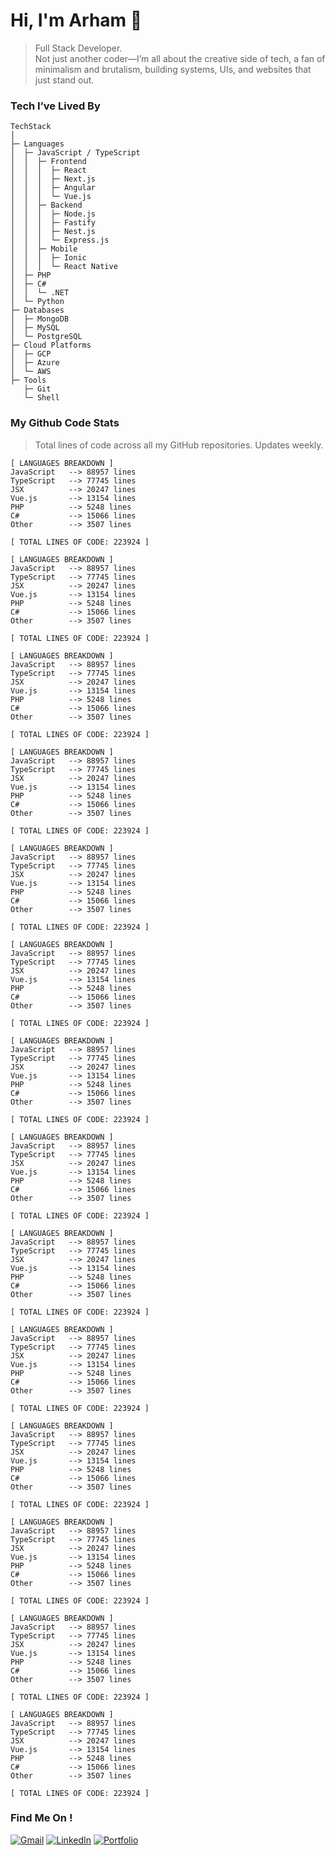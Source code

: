 # Hi, I'm Arham 👋

> Full Stack Developer.  
> Not just another coder—I’m all about the creative side of tech, a fan of minimalism and brutalism, building systems, UIs, and websites that just stand out.

### Tech I’ve Lived By

```
TechStack
│
├─ Languages
│  ├─ JavaScript / TypeScript
│  │  ├─ Frontend
│  │  │  ├─ React
│  │  │  ├─ Next.js
│  │  │  ├─ Angular
│  │  │  └─ Vue.js
│  │  ├─ Backend
│  │  │  ├─ Node.js
│  │  │  ├─ Fastify
│  │  │  ├─ Nest.js
│  │  │  └─ Express.js
│  │  ├─ Mobile
│  │  │  ├─ Ionic
│  │  │  └─ React Native
│  ├─ PHP
│  ├─ C#
│  │  └─ .NET
│  └─ Python
├─ Databases
│  ├─ MongoDB
│  ├─ MySQL
│  └─ PostgreSQL
├─ Cloud Platforms
│  ├─ GCP
│  ├─ Azure
│  └─ AWS
├─ Tools
   ├─ Git
   └─ Shell
```

### My Github Code Stats
> Total lines of code across all my GitHub repositories. Updates weekly.


```
[ LANGUAGES BREAKDOWN ]
JavaScript   --> 88957 lines
TypeScript   --> 77745 lines
JSX          --> 20247 lines
Vue.js       --> 13154 lines
PHP          --> 5248 lines
C#           --> 15066 lines
Other        --> 3507 lines

[ TOTAL LINES OF CODE: 223924 ]
```


```
[ LANGUAGES BREAKDOWN ]
JavaScript   --> 88957 lines
TypeScript   --> 77745 lines
JSX          --> 20247 lines
Vue.js       --> 13154 lines
PHP          --> 5248 lines
C#           --> 15066 lines
Other        --> 3507 lines

[ TOTAL LINES OF CODE: 223924 ]
```


```
[ LANGUAGES BREAKDOWN ]
JavaScript   --> 88957 lines
TypeScript   --> 77745 lines
JSX          --> 20247 lines
Vue.js       --> 13154 lines
PHP          --> 5248 lines
C#           --> 15066 lines
Other        --> 3507 lines

[ TOTAL LINES OF CODE: 223924 ]
```


```
[ LANGUAGES BREAKDOWN ]
JavaScript   --> 88957 lines
TypeScript   --> 77745 lines
JSX          --> 20247 lines
Vue.js       --> 13154 lines
PHP          --> 5248 lines
C#           --> 15066 lines
Other        --> 3507 lines

[ TOTAL LINES OF CODE: 223924 ]
```


```
[ LANGUAGES BREAKDOWN ]
JavaScript   --> 88957 lines
TypeScript   --> 77745 lines
JSX          --> 20247 lines
Vue.js       --> 13154 lines
PHP          --> 5248 lines
C#           --> 15066 lines
Other        --> 3507 lines

[ TOTAL LINES OF CODE: 223924 ]
```


```
[ LANGUAGES BREAKDOWN ]
JavaScript   --> 88957 lines
TypeScript   --> 77745 lines
JSX          --> 20247 lines
Vue.js       --> 13154 lines
PHP          --> 5248 lines
C#           --> 15066 lines
Other        --> 3507 lines

[ TOTAL LINES OF CODE: 223924 ]
```


```
[ LANGUAGES BREAKDOWN ]
JavaScript   --> 88957 lines
TypeScript   --> 77745 lines
JSX          --> 20247 lines
Vue.js       --> 13154 lines
PHP          --> 5248 lines
C#           --> 15066 lines
Other        --> 3507 lines

[ TOTAL LINES OF CODE: 223924 ]
```


```
[ LANGUAGES BREAKDOWN ]
JavaScript   --> 88957 lines
TypeScript   --> 77745 lines
JSX          --> 20247 lines
Vue.js       --> 13154 lines
PHP          --> 5248 lines
C#           --> 15066 lines
Other        --> 3507 lines

[ TOTAL LINES OF CODE: 223924 ]
```


```
[ LANGUAGES BREAKDOWN ]
JavaScript   --> 88957 lines
TypeScript   --> 77745 lines
JSX          --> 20247 lines
Vue.js       --> 13154 lines
PHP          --> 5248 lines
C#           --> 15066 lines
Other        --> 3507 lines

[ TOTAL LINES OF CODE: 223924 ]
```


```
[ LANGUAGES BREAKDOWN ]
JavaScript   --> 88957 lines
TypeScript   --> 77745 lines
JSX          --> 20247 lines
Vue.js       --> 13154 lines
PHP          --> 5248 lines
C#           --> 15066 lines
Other        --> 3507 lines

[ TOTAL LINES OF CODE: 223924 ]
```


```
[ LANGUAGES BREAKDOWN ]
JavaScript   --> 88957 lines
TypeScript   --> 77745 lines
JSX          --> 20247 lines
Vue.js       --> 13154 lines
PHP          --> 5248 lines
C#           --> 15066 lines
Other        --> 3507 lines

[ TOTAL LINES OF CODE: 223924 ]
```


```
[ LANGUAGES BREAKDOWN ]
JavaScript   --> 88957 lines
TypeScript   --> 77745 lines
JSX          --> 20247 lines
Vue.js       --> 13154 lines
PHP          --> 5248 lines
C#           --> 15066 lines
Other        --> 3507 lines

[ TOTAL LINES OF CODE: 223924 ]
```


```
[ LANGUAGES BREAKDOWN ]
JavaScript   --> 88957 lines
TypeScript   --> 77745 lines
JSX          --> 20247 lines
Vue.js       --> 13154 lines
PHP          --> 5248 lines
C#           --> 15066 lines
Other        --> 3507 lines

[ TOTAL LINES OF CODE: 223924 ]
```


```
[ LANGUAGES BREAKDOWN ]
JavaScript   --> 88957 lines
TypeScript   --> 77745 lines
JSX          --> 20247 lines
Vue.js       --> 13154 lines
PHP          --> 5248 lines
C#           --> 15066 lines
Other        --> 3507 lines

[ TOTAL LINES OF CODE: 223924 ]
```


### Find Me On !

[![Gmail](https://img.shields.io/badge/Gmail-D14836?style=for-the-badge&logo=gmail&logoColor=white)](mailto:md.arhamkhan09@gmail.com)
[![LinkedIn](https://img.shields.io/badge/LinkedIn-%230077B5.svg?&style=for-the-badge&logo=linkedin&logoColor=white)](https://www.linkedin.com/in/mohammed-arham-khan/)
[![Portfolio](https://img.shields.io/badge/Portfolio-%23000000.svg?&style=for-the-badge&logo=google-chrome&logoColor=white)](https://arham.cc/)
